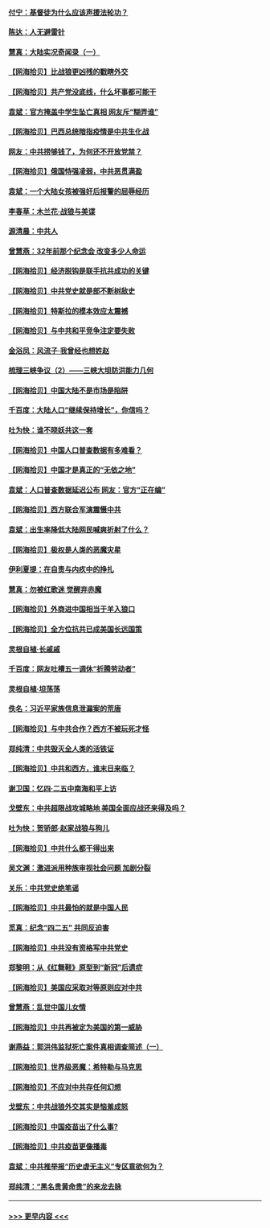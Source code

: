 #### [付宁：基督徒为什么应该声援法轮功？](../pages/nsc993/n12947233.md?t=05140902) 
#### [陈达：人无避雷针](../pages/nsc993/n12947098.md?t=05140902) 
#### [慧真：大陆实况奇闻录（一）](../pages/nsc993/n12945811.md?t=05140902) 
#### [【网海拾贝】比战狼更凶残的戳瞎外交](../pages/nsc993/n12945717.md?t=05140902) 
#### [【网海拾贝】共产党没底线，什么坏事都可能干](../pages/nsc993/n12942090.md?t=05140902) 
#### [袁斌：官方掩盖中学生坠亡真相 网友斥“糊弄谁”](../pages/nsc993/n12942029.md?t=05140902) 
#### [【网海拾贝】巴西总统暗指疫情是中共生化战](../pages/nsc993/n12938999.md?t=05140902) 
#### [网友：中共捞够钱了，为何还不开放党禁？](../pages/nsc993/n12938952.md?t=05140902) 
#### [【网海拾贝】俄国恃强凌弱，中共恶贯满盈](../pages/nsc993/n12936626.md?t=05140902) 
#### [袁斌：一个大陆女孩被强奸后报警的屈辱经历](../pages/nsc993/n12936547.md?t=05140902) 
#### [李春草：木兰花·战狼与美谍](../pages/nsc993/n12935995.md?t=05140902) 
#### [源清晨：中共人](../pages/nsc993/n12935589.md?t=05140902) 
#### [曾慧燕：32年前那个纪念会 改变多少人命运](../pages/nsc993/n12934233.md?t=05140902) 
#### [【网海拾贝】经济脱钩是联手抗共成功的关键](../pages/nsc993/n12934176.md?t=05140902) 
#### [【网海拾贝】中共党史就是部不断树敌史](../pages/nsc993/n12932844.md?t=05140902) 
#### [【网海拾贝】特斯拉的模本效应太震撼](../pages/nsc993/n12925626.md?t=05140902) 
#### [【网海拾贝】与中共和平竞争注定要失败](../pages/nsc993/n12923326.md?t=05140902) 
#### [金浴凤：风流子‧我曾经也想姓赵](../pages/nsc993/n12920911.md?t=05140902) 
#### [梳理三峡争议（2）——三峡大坝防洪能力几何](../pages/nsc993/n12920173.md?t=05140902) 
#### [【网海拾贝】中国大陆不是市场是陷阱](../pages/nsc993/n12920143.md?t=05140902) 
#### [千百度：大陆人口“继续保持增长”，你信吗？](../pages/nsc993/n12918946.md?t=05140902) 
#### [吐为快：谁不晓妖共这一套](../pages/nsc993/n12918941.md?t=05140902) 
#### [【网海拾贝】中国人口普查数据有多难看？](../pages/nsc993/n12917822.md?t=05140902) 
#### [【网海拾贝】中国才是真正的“无依之地”](../pages/nsc993/n12915845.md?t=05140902) 
#### [袁斌：人口普查数据延迟公布 网友：官方“正在编”](../pages/nsc993/n12915748.md?t=05140902) 
#### [【网海拾贝】西方联合军演震慑中共](../pages/nsc993/n12913466.md?t=05140902) 
#### [袁斌：出生率降低大陆网民喊爽折射了什么？](../pages/nsc993/n12913365.md?t=05140902) 
#### [【网海拾贝】极权是人类的恶魔灾星](../pages/nsc993/n12910697.md?t=05140902) 
#### [伊利夏提：在自责与内疚中的挣扎](../pages/nsc993/n12910493.md?t=05140902) 
#### [慧真：勿被红歌迷 觉醒弃赤魔](../pages/nsc993/n12910485.md?t=05140902) 
#### [【网海拾贝】外商进中国相当于羊入狼口](../pages/nsc993/n12908274.md?t=05140902) 
#### [【网海拾贝】全方位抗共已成美国长远国策](../pages/nsc993/n12906878.md?t=05140902) 
#### [灵根自植‧长戚戚](../pages/nsc993/n12905585.md?t=05140902) 
#### [千百度：网友吐槽五一调休“折腾劳动者”](../pages/nsc993/n12905934.md?t=05140902) 
#### [灵根自植‧坦荡荡](../pages/nsc993/n12905562.md?t=05140902) 
#### [佚名：习近平家族信息泄漏案的荒唐](../pages/nsc993/n12904705.md?t=05140902) 
#### [【网海拾贝】与中共合作？西方不被玩死才怪](../pages/nsc993/n12903873.md?t=05140902) 
#### [郑纯清：中共毁灭全人类的活铁证](../pages/nsc993/n12903785.md?t=05140902) 
#### [【网海拾贝】中共和西方，谁末日来临？](../pages/nsc993/n12903482.md?t=05140902) 
#### [谢卫国：忆四‧二五中南海和平上访](../pages/nsc993/n12902192.md?t=05140902) 
#### [戈壁东：中共超限战攻城略地 美国全面应战还来得及吗？](../pages/nsc993/n12902297.md?t=05140902) 
#### [吐为快：贺骄郎‧赵家战狼与狗儿](../pages/nsc993/n12902280.md?t=05140902) 
#### [【网海拾贝】中共什么都干得出来](../pages/nsc993/n12897500.md?t=05140902) 
#### [吴文渊：激进派用种族审视社会问题 加剧分裂](../pages/nsc993/n12893881.md?t=05140902) 
#### [关乐：中共党史绝笔谣](../pages/nsc993/n12897270.md?t=05140902) 
#### [【网海拾贝】中共最怕的就是中国人民](../pages/nsc993/n12894705.md?t=05140902) 
#### [觅真：纪念“四二五” 共同反迫害](../pages/nsc993/n12894553.md?t=05140902) 
#### [【网海拾贝】中共没有资格写中共党史](../pages/nsc993/n12892231.md?t=05140902) 
#### [郑黎明：从《红舞鞋》原型到“新冠”后遗症](../pages/nsc993/n12890469.md?t=05140902) 
#### [【网海拾贝】美国应采取对等原则应对中共](../pages/nsc993/n12889176.md?t=05140902) 
#### [曾慧燕：乱世中国儿女情](../pages/nsc993/n12887931.md?t=05140902) 
#### [【网海拾贝】中共再被定为美国的第一威胁](../pages/nsc993/n12887580.md?t=05140902) 
#### [谢燕益：郭洪伟监狱死亡案件真相调查简述（一）](../pages/nsc993/n12885648.md?t=05140902) 
#### [【网海拾贝】世界级恶魔：希特勒与马克思](../pages/nsc993/n12884062.md?t=05140902) 
#### [【网海拾贝】不应对中共存任何幻想](../pages/nsc993/n12881460.md?t=05140902) 
#### [戈壁东：中共战狼外交其实是恼羞成怒](../pages/nsc993/n12880392.md?t=05140902) 
#### [【网海拾贝】中国疫苗出了什么事?](../pages/nsc993/n12879124.md?t=05140902) 
#### [【网海拾贝】中共疫苗更像播毒](../pages/nsc993/n12876631.md?t=05140902) 
#### [袁斌：中共推举报“历史虚无主义”专区意欲何为？](../pages/nsc993/n12876530.md?t=05140902) 
#### [郑纯清：“黑名贵黄命贵”的来龙去脉](../pages/nsc993/n12875589.md?t=05140902) 

----
#### [ >>> 更早内容 <<< ](../indexes/nsc993-earlier.md)
